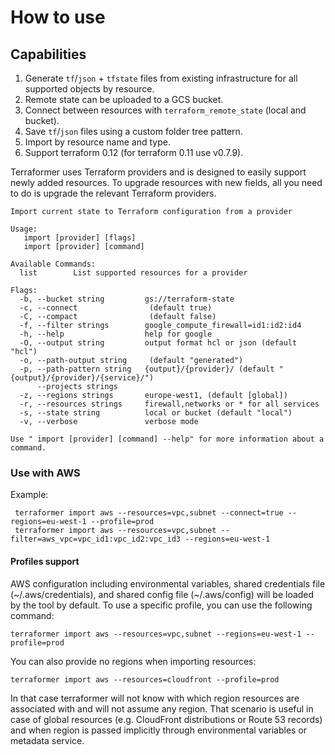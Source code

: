 # How to use

## Capabilities

1.  Generate `tf`/`json` + `tfstate` files from existing infrastructure for all
    supported objects by resource.
2.  Remote state can be uploaded to a GCS bucket.
3.  Connect between resources with `terraform_remote_state` (local and bucket).
4.  Save `tf`/`json` files using a custom folder tree pattern.
5.  Import by resource name and type.
6.  Support terraform 0.12 (for terraform 0.11 use v0.7.9).

Terraformer uses Terraform providers and is designed to easily support newly added resources.
To upgrade resources with new fields, all you need to do is upgrade the relevant Terraform providers.
```
Import current state to Terraform configuration from a provider

Usage:
   import [provider] [flags]
   import [provider] [command]

Available Commands:
  list        List supported resources for a provider

Flags:
  -b, --bucket string         gs://terraform-state
  -c, --connect                (default true)
  -С, --compact                (default false)
  -f, --filter strings        google_compute_firewall=id1:id2:id4
  -h, --help                  help for google
  -O, --output string         output format hcl or json (default "hcl")
  -o, --path-output string     (default "generated")
  -p, --path-pattern string   {output}/{provider}/ (default "{output}/{provider}/{service}/")
      --projects strings
  -z, --regions strings       europe-west1, (default [global])
  -r, --resources strings     firewall,networks or * for all services
  -s, --state string          local or bucket (default "local")
  -v, --verbose               verbose mode

Use " import [provider] [command] --help" for more information about a command.
```

### Use with AWS

Example:

```
 terraformer import aws --resources=vpc,subnet --connect=true --regions=eu-west-1 --profile=prod
 terraformer import aws --resources=vpc,subnet --filter=aws_vpc=vpc_id1:vpc_id2:vpc_id3 --regions=eu-west-1
```

#### Profiles support

AWS configuration including environmental variables, shared credentials file (\~/.aws/credentials), and shared config file (\~/.aws/config) will be loaded by the tool by default. To use a specific profile, you can use the following command:

```
terraformer import aws --resources=vpc,subnet --regions=eu-west-1 --profile=prod
```

You can also provide no regions when importing resources:
```
terraformer import aws --resources=cloudfront --profile=prod
```
In that case terraformer will not know with which region resources are associated with and will not assume any region. That scenario is useful in case of global resources (e.g. CloudFront distributions or Route 53 records) and when region is passed implicitly through environmental variables or metadata service.
